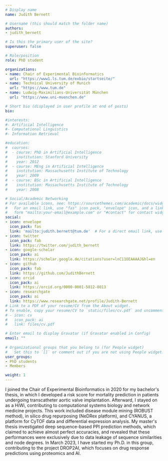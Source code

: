 ```yaml
---
# Display name
name: Judith Bernett

# Username (this should match the folder name)
authors:
- judith_bernett

# Is this the primary user of the site?
superuser: false

# Role/position
role: PhD student

organizations:
- name: Chair of Experimental Bioinformatics
  url: "https://www1.ls.tum.de/exbio/startseite/"
- name: Technical University of Munich
  url: "https://www.tum.de"
- name: Ludwig-Maximilians-Universität München
  url: "https://www.uni-muenchen.de"

# Short bio (displayed in user profile at end of posts)
bio:   

#interests:
#- Artificial Intelligence
#- Computational Linguistics
#- Information Retrieval

#education:
#  courses:
#  - course: PhD in Artificial Intelligence
#    institution: Stanford University
#    year: 2012
#  - course: MEng in Artificial Intelligence
#    institution: Massachusetts Institute of Technology
#    year: 2009
#  - course: BSc in Artificial Intelligence
#    institution: Massachusetts Institute of Technology
#    year: 2008

# Social/Academic Networking
# For available icons, see: https://sourcethemes.com/academic/docs/widgets/#icons
#   For an email link, use "fas" icon pack, "envelope" icon, and a link in the
#   form "mailto:your-email@example.com" or "#contact" for contact widget.
social:
- icon: envelope
  icon_pack: fas
  link: 'mailto:judith.bernett@tum.de'  # For a direct email link, use "mailto:test@example.org".
- icon: twitter
  icon_pack: fab
  link: https://twitter.com/judith_bernett
- icon: google-scholar
  icon_pack: ai
  link: https://scholar.google.de/citations?user=lnC11OEAAAAJ&hl=en
- icon: github
  icon_pack: fab
  link: https://github.com/JudithBernett
- icon: orcid
  icon_pack: ai
  link: https://orcid.org/0000-0001-5812-8013
- icon: researchgate
  icon_pack: ai
  link: https://www.researchgate.net/profile/Judith-Bernett
# Link to a PDF of your resume/CV from the About widget.
# To enable, copy your resume/CV to `static/files/cv.pdf` and uncomment the lines below.  
# - icon: cv
#   icon_pack: ai
#   link: files/cv.pdf

# Enter email to display Gravatar (if Gravatar enabled in Config)
email: ""
  
# Organizational groups that you belong to (for People widget)
#   Set this to `[]` or comment out if you are not using People widget.  
user_groups:
- PhD students
- Members

weight: 1
---
```


I joined the Chair of Experimental Bioinformatics in 2020 for my bachelor's thesis, in which I developed a risk score for mortality prediction in patients undergoing transcatheter aortic valve implantation. Afterward, I stayed on as a HiWi, contributing to computational systems biology and network medicine projects. This work included disease module mining (ROBUST method), in silico drug repurposing (NeDRex platform), and CYANUS, a platform for CyTOF data and differential expression analysis. My master's thesis investigated deep sequence-based PPI prediction methods, which claimed to achieve almost perfect accuracies, and revealed that these performances were exclusively due to data leakage of sequence similarities and node degrees. In March 2023, I have started my Ph.D. in this group, contributing to the project DROP2AI, which focuses on drug response predictions using proteomics and AI. 
